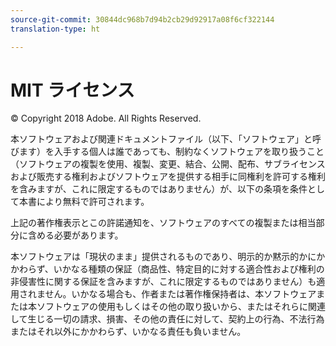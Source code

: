 ```yaml
---
source-git-commit: 30844dc968b7d94b2cb29d92917a08f6cf322144
translation-type: ht

---
```

# MIT ライセンス

© Copyright 2018 Adobe. All Rights Reserved.

本ソフトウェアおよび関連ドキュメントファイル（以下、「ソフトウェア」と呼びます）を入手する個人は誰であっても、制約なくソフトウェアを取り扱うこと（ソフトウェアの複製を使用、複製、変更、結合、公開、配布、サブライセンスおよび販売する権利およびソフトウェアを提供する相手に同権利を許可する権利を含みますが、これに限定するものではありません）が、以下の条項を条件として本書により無料で許可されます。

上記の著作権表示とこの許諾通知を、ソフトウェアのすべての複製または相当部分に含める必要があります。

本ソフトウェアは「現状のまま」提供されるものであり、明示的か黙示的かにかかわらず、いかなる種類の保証（商品性、特定目的に対する適合性および権利の非侵害性に関する保証を含みますが、これに限定するものではありません）も適用されません。いかなる場合も、作者または著作権保持者は、本ソフトウェアまたは本ソフトウェアの使用もしくはその他の取り扱いから、またはそれらに関連して生じる一切の請求、損害、その他の責任に対して、契約上の行為、不法行為またはそれ以外にかかわらず、いかなる責任も負いません。
